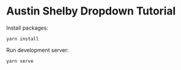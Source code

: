 # Austin Shelby Dropdown Tutorial

Install packages:

`yarn install`

Run development server:

`yarn serve`
